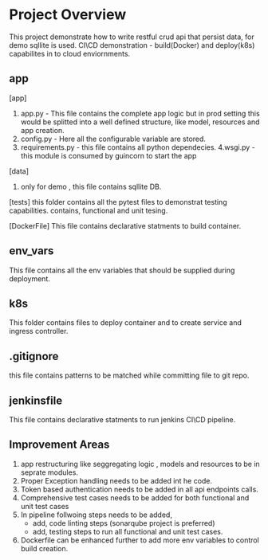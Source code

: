 # Project Overview
This project demonstrate how to write restful crud api that persist data, for demo sqllite is used.
CI\CD demonstration - build(Docker) and deploy(k8s) capabilites in to cloud enviornments.

## app
[app]
1. app.py - This file contains the complete app logic but in prod setting this would be splitted into a well defined structure, like model, resources and app creation.
2. config.py - Here all the configurable variable are stored.
3. requirements.py - this file contains all python dependecies.
4.wsgi.py - this module is consumed by guincorn to start the app

[data]
1. only for demo , this file contains sqllite DB.

[tests]
this folder contains all the pytest files to demonstrat testing capabilities.
contains, functional and unit tesing.  

[DockerFile]
This file contains declarative statments to build container.

## env_vars
This file contains all the env variables that should be supplied during deployment.

## k8s
This folder contains files to deploy container and to create service and ingress controller.

## .gitignore
this file contains patterns to be matched while committing file to git repo.

## jenkinsfile
This file contains declarative statments to run jenkins CI\CD pipeline.

## Improvement Areas
1. app restructuring like seggregating logic , models and resources to be in seprate modules.
2. Proper Exception handling needs to be added int he code.
3. Token based authentication needs to be added in all api endpoints calls.
4. Comprehensive test cases needs to be added for both functional and unit test cases
5. In pipeline follwoing steps needs to be added,
    - add, code linting steps (sonarqube project is preferred)
    - add, testing steps to run all functional and unit test cases.
6. Dockerfile can be enhanced further to add more env variables to control build creation.
